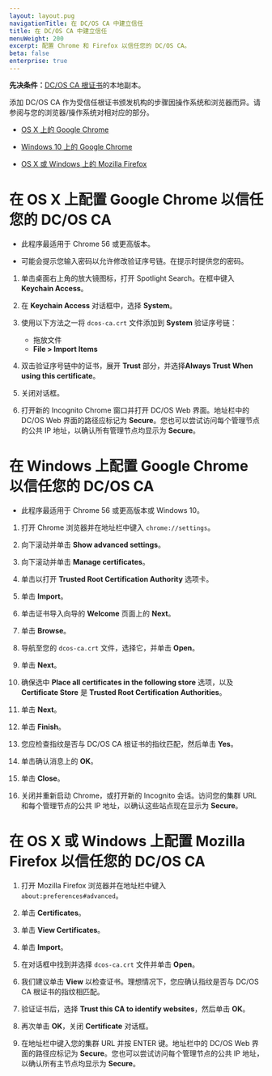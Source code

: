 ```yaml
---
layout: layout.pug
navigationTitle: 在 DC/OS CA 中建立信任
title: 在 DC/OS CA 中建立信任
menuWeight: 200
excerpt: 配置 Chrome 和 Firefox 以信任您的 DC/OS CA。
beta: false
enterprise: true
---
```



**先决条件：**[DC/OS CA 根证书](/mesosphere/dcos/cn/1.11/security/ent/tls-ssl/get-cert/)的本地副本。

添加 DC/OS CA 作为受信任根证书颁发机构的步骤因操作系统和浏览器而异。请参阅与您的浏览器/操作系统对相对应的部分。

- [OS X 上的 Google Chrome](#osx-chrome)

- [Windows 10 上的 Google Chrome](#win-chrome)

- [OS X 或 Windows 上的 Mozilla Firefox](#osx-win-firefox)

# <a name="osx-chrome"></a>在 OS X 上配置 Google Chrome 以信任您的 DC/OS CA

- 此程序最适用于 Chrome 56 或更高版本。

- 可能会提示您输入密码以允许修改验证序号链。在提示时提供您的密码。

1. 单击桌面右上角的放大镜图标，打开 Spotlight Search。在框中键入 **Keychain Access**。

1. 在 **Keychain Access** 对话框中，选择 **System**。

1. 使用以下方法之一将 `dcos-ca.crt` 文件添加到 **System** 验证序号链：
    - 拖放文件
    - **File > Import Items** 

1. 双击验证序号链中的证书，展开 **Trust** 部分，并选择**Always Trust** **When using this certificate**。

1. 关闭对话框。

1. 打开新的 Incognito Chrome 窗口并打开 DC/OS Web 界面。地址栏中的 DC/OS Web 界面的路径应标记为 **Secure**。您也可以尝试访问每个管理节点的公共 IP 地址，以确认所有管理节点均显示为 **Secure**。

# <a name="win-chrome"></a>在 Windows 上配置 Google Chrome 以信任您的 DC/OS CA

- 此程序最适用于 Chrome 56 或更高版本或 Windows 10。

1. 打开 Chrome 浏览器并在地址栏中键入 `chrome://settings`。

1. 向下滚动并单击 **Show advanced settings**。

1. 向下滚动并单击 **Manage certificates**。

1. 单击以打开 **Trusted Root Certification Authority** 选项卡。

1. 单击 **Import**。

1. 单击证书导入向导的 **Welcome** 页面上的 **Next**。

1. 单击 **Browse**。

1. 导航至您的 `dcos-ca.crt` 文件，选择它，并单击 **Open**。

1. 单击 **Next**。

1. 确保选中 **Place all certificates in the following store** 选项，以及**Certificate Store** 是 **Trusted Root Certification Authorities**。

1. 单击 **Next**。

1. 单击 **Finish**。

1. 您应检查指纹是否与 DC/OS CA 根证书的指纹匹配，然后单击 **Yes**。

1. 单击确认消息上的 **OK**。

1. 单击 **Close**。

1. 关闭并重新启动 Chrome，或打开新的 Incognito 会话。访问您的集群 URL 和每个管理节点的公共 IP 地址，以确认这些站点现在显示为 **Secure**。


# <a name="osx-win-firefox"></a>在 OS X 或 Windows 上配置 Mozilla Firefox 以信任您的 DC/OS CA

1. 打开 Mozilla Firefox 浏览器并在地址栏中键入 `about:preferences#advanced`。

1. 单击 **Certificates**。

1. 单击 **View Certificates**。

1. 单击 **Import**。

1. 在对话框中找到并选择 `dcos-ca.crt` 文件并单击 **Open**。

1. 我们建议单击 **View** 以检查证书。理想情况下，您应确认指纹是否与 DC/OS CA 根证书的指纹相匹配。

1. 验证证书后，选择 **Trust this CA to identify websites**，然后单击 **OK**。

1. 再次单击 **OK**，关闭 **Certificate** 对话框。

1. 在地址栏中键入您的集群 URL 并按 ENTER 键。地址栏中的 DC/OS Web 界面的路径应标记为 **Secure**。您也可以尝试访问每个管理节点的公共 IP 地址，以确认所有主节点均显示为 **Secure**。
